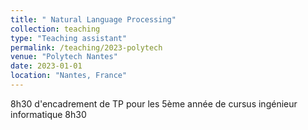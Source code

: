 ```yaml
---
title: " Natural Language Processing"
collection: teaching
type: "Teaching assistant"
permalink: /teaching/2023-polytech
venue: "Polytech Nantes"
date: 2023-01-01
location: "Nantes, France"
---
```


8h30 d'encadrement de TP pour les 5ème année de cursus ingénieur informatique
8h30
